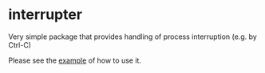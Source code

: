 # interrupter

Very simple package that provides handling of process interruption (e.g. by Ctrl-C)

Please see the [example](./example) of how to use it.
